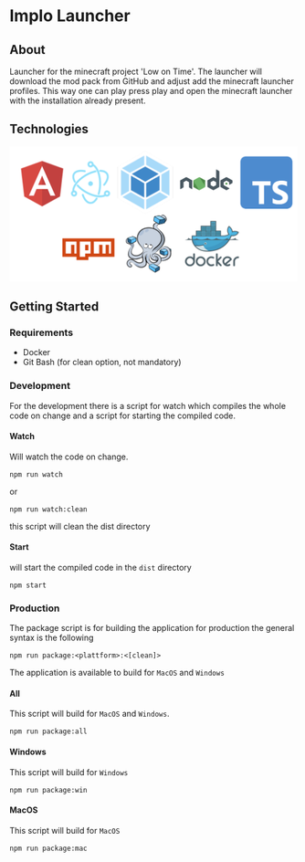 # Implo Launcher

## About

Launcher for the minecraft project 'Low on Time'. The launcher will download the mod pack from GitHub and adjust add 
the minecraft launcher profiles. This way one can play press play and open the minecraft launcher with the 
installation already present.

## Technologies

![](img/technologies.png)

## Getting Started

### Requirements

- Docker
- Git Bash (for clean option, not mandatory)

### Development

For the development there is a script for watch which compiles the whole code on change and a script for starting 
the compiled code.

#### Watch

Will watch the code on change.

```shell
npm run watch
```

or

```shell
npm run watch:clean
```

this script will clean the dist directory

#### Start

will start the compiled code in the `dist` directory

```shell
npm start
```

### Production

The package script is for building the application for production the general syntax is the following

```shell
npm run package:<plattform>:<[clean]>
```

The application is available to build for `MacOS` and `Windows`

#### All

This script will build for `MacOS` and `Windows`.

```shell
npm run package:all
```

#### Windows

This script will build for `Windows`

```shell
npm run package:win
```

#### MacOS

This script will build for `MacOS`

```shell
npm run package:mac
```
